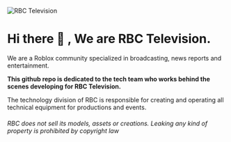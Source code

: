![RBC Television](https://github.com/user-attachments/assets/a06df9b8-e622-43dc-aeb7-5470e1935c73)

# Hi there 👋 , We are RBC Television. 
We are a Roblox community specialized in broadcasting, news reports and entertainment.

**This github repo is dedicated to the tech team who works behind the scenes developing for RBC Television.**

The technology division of RBC is responsible for creating and operating all technical equipment for productions and events.

###### RBC does not sell its models, assets or creations. Leaking any kind of property is prohibited by copyright law
